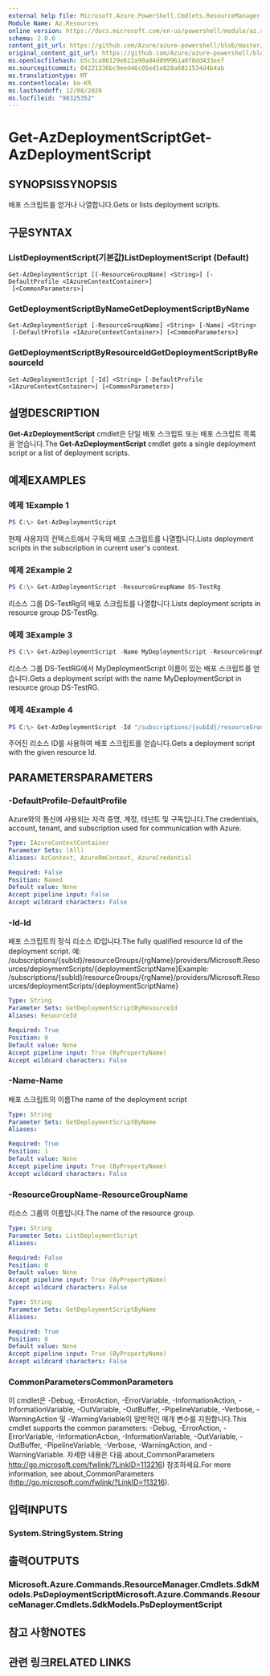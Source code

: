 ```yaml
---
external help file: Microsoft.Azure.PowerShell.Cmdlets.ResourceManager.dll-Help.xml
Module Name: Az.Resources
online version: https://docs.microsoft.com/en-us/powershell/module/az.resources/get-azdeploymentscript
schema: 2.0.0
content_git_url: https://github.com/Azure/azure-powershell/blob/master/src/Resources/Resources/help/Get-AzDeploymentScript.md
original_content_git_url: https://github.com/Azure/azure-powershell/blob/master/src/Resources/Resources/help/Get-AzDeploymentScript.md
ms.openlocfilehash: b5c3ca86129e622a90a84d099961a8f8dd433eef
ms.sourcegitcommit: 04221336bc9eed46c05ed1e828a6811534d4b4ab
ms.translationtype: MT
ms.contentlocale: ko-KR
ms.lasthandoff: 12/08/2020
ms.locfileid: "98325352"
---
```

# <span data-ttu-id="42e0b-101">Get-AzDeploymentScript</span><span class="sxs-lookup"><span data-stu-id="42e0b-101">Get-AzDeploymentScript</span></span>

## <span data-ttu-id="42e0b-102">SYNOPSIS</span><span class="sxs-lookup"><span data-stu-id="42e0b-102">SYNOPSIS</span></span>
<span data-ttu-id="42e0b-103">배포 스크립트를 얻거나 나열합니다.</span><span class="sxs-lookup"><span data-stu-id="42e0b-103">Gets or lists deployment scripts.</span></span>

## <span data-ttu-id="42e0b-104">구문</span><span class="sxs-lookup"><span data-stu-id="42e0b-104">SYNTAX</span></span>

### <span data-ttu-id="42e0b-105">ListDeploymentScript(기본값)</span><span class="sxs-lookup"><span data-stu-id="42e0b-105">ListDeploymentScript (Default)</span></span>
```
Get-AzDeploymentScript [[-ResourceGroupName] <String>] [-DefaultProfile <IAzureContextContainer>]
 [<CommonParameters>]
```

### <span data-ttu-id="42e0b-106">GetDeploymentScriptByName</span><span class="sxs-lookup"><span data-stu-id="42e0b-106">GetDeploymentScriptByName</span></span>
```
Get-AzDeploymentScript [-ResourceGroupName] <String> [-Name] <String>
 [-DefaultProfile <IAzureContextContainer>] [<CommonParameters>]
```

### <span data-ttu-id="42e0b-107">GetDeploymentScriptByResourceId</span><span class="sxs-lookup"><span data-stu-id="42e0b-107">GetDeploymentScriptByResourceId</span></span>
```
Get-AzDeploymentScript [-Id] <String> [-DefaultProfile <IAzureContextContainer>] [<CommonParameters>]
```

## <span data-ttu-id="42e0b-108">설명</span><span class="sxs-lookup"><span data-stu-id="42e0b-108">DESCRIPTION</span></span>
<span data-ttu-id="42e0b-109">**Get-AzDeploymentScript** cmdlet은 단일 배포 스크립트 또는 배포 스크립트 목록을 얻습니다.</span><span class="sxs-lookup"><span data-stu-id="42e0b-109">The **Get-AzDeploymentScript** cmdlet gets a single deployment script or a list of deployment scripts.</span></span>

## <span data-ttu-id="42e0b-110">예제</span><span class="sxs-lookup"><span data-stu-id="42e0b-110">EXAMPLES</span></span>

### <span data-ttu-id="42e0b-111">예제 1</span><span class="sxs-lookup"><span data-stu-id="42e0b-111">Example 1</span></span>
```powershell
PS C:\> Get-AzDeploymentScript
```

<span data-ttu-id="42e0b-112">현재 사용자의 컨텍스트에서 구독의 배포 스크립트를 나열합니다.</span><span class="sxs-lookup"><span data-stu-id="42e0b-112">Lists deployment scripts in the subscription in current user's context.</span></span>

### <span data-ttu-id="42e0b-113">예제 2</span><span class="sxs-lookup"><span data-stu-id="42e0b-113">Example 2</span></span>
```powershell
PS C:\> Get-AzDeploymentScript -ResourceGroupName DS-TestRg
```

<span data-ttu-id="42e0b-114">리소스 그룹 DS-TestRg의 배포 스크립트를 나열합니다.</span><span class="sxs-lookup"><span data-stu-id="42e0b-114">Lists deployment scripts in resource group DS-TestRg.</span></span>

### <span data-ttu-id="42e0b-115">예제 3</span><span class="sxs-lookup"><span data-stu-id="42e0b-115">Example 3</span></span>
```powershell
PS C:\> Get-AzDeploymentScript -Name MyDeploymentScript -ResourceGroupName DS-TestRg
```

<span data-ttu-id="42e0b-116">리소스 그룹 DS-TestRG에서 MyDeploymentScript 이름이 있는 배포 스크립트를 얻습니다.</span><span class="sxs-lookup"><span data-stu-id="42e0b-116">Gets a deployment script with the name MyDeploymentScript in resource group DS-TestRG.</span></span>

### <span data-ttu-id="42e0b-117">예제 4</span><span class="sxs-lookup"><span data-stu-id="42e0b-117">Example 4</span></span>
```powershell
PS C:\> Get-AzDeploymentScript -Id "/subscriptions/{subId}/resourceGroups/{rgName}/providers/Microsoft.Resources/deploymentScripts/{deploymentScriptName}"
```

<span data-ttu-id="42e0b-118">주어진 리소스 ID를 사용하여 배포 스크립트를 얻습니다.</span><span class="sxs-lookup"><span data-stu-id="42e0b-118">Gets a deployment script with the given resource Id.</span></span> 

## <span data-ttu-id="42e0b-119">PARAMETERS</span><span class="sxs-lookup"><span data-stu-id="42e0b-119">PARAMETERS</span></span>

### <span data-ttu-id="42e0b-120">-DefaultProfile</span><span class="sxs-lookup"><span data-stu-id="42e0b-120">-DefaultProfile</span></span>
<span data-ttu-id="42e0b-121">Azure와의 통신에 사용되는 자격 증명, 계정, 테넌트 및 구독입니다.</span><span class="sxs-lookup"><span data-stu-id="42e0b-121">The credentials, account, tenant, and subscription used for communication with Azure.</span></span>

```yaml
Type: IAzureContextContainer
Parameter Sets: (All)
Aliases: AzContext, AzureRmContext, AzureCredential

Required: False
Position: Named
Default value: None
Accept pipeline input: False
Accept wildcard characters: False
```

### <span data-ttu-id="42e0b-122">-Id</span><span class="sxs-lookup"><span data-stu-id="42e0b-122">-Id</span></span>
<span data-ttu-id="42e0b-123">배포 스크립트의 정식 리소스 ID입니다.</span><span class="sxs-lookup"><span data-stu-id="42e0b-123">The fully qualified resource Id of the deployment script.</span></span>
<span data-ttu-id="42e0b-124">예: /subscriptions/{subId}/resourceGroups/{rgName}/providers/Microsoft.Resources/deploymentScripts/{deploymentScriptName}</span><span class="sxs-lookup"><span data-stu-id="42e0b-124">Example: /subscriptions/{subId}/resourceGroups/{rgName}/providers/Microsoft.Resources/deploymentScripts/{deploymentScriptName}</span></span>

```yaml
Type: String
Parameter Sets: GetDeploymentScriptByResourceId
Aliases: ResourceId

Required: True
Position: 0
Default value: None
Accept pipeline input: True (ByPropertyName)
Accept wildcard characters: False
```

### <span data-ttu-id="42e0b-125">-Name</span><span class="sxs-lookup"><span data-stu-id="42e0b-125">-Name</span></span>
<span data-ttu-id="42e0b-126">배포 스크립트의 이름</span><span class="sxs-lookup"><span data-stu-id="42e0b-126">The name of the deployment script</span></span>

```yaml
Type: String
Parameter Sets: GetDeploymentScriptByName
Aliases:

Required: True
Position: 1
Default value: None
Accept pipeline input: True (ByPropertyName)
Accept wildcard characters: False
```

### <span data-ttu-id="42e0b-127">-ResourceGroupName</span><span class="sxs-lookup"><span data-stu-id="42e0b-127">-ResourceGroupName</span></span>
<span data-ttu-id="42e0b-128">리소스 그룹의 이름입니다.</span><span class="sxs-lookup"><span data-stu-id="42e0b-128">The name of the resource group.</span></span>

```yaml
Type: String
Parameter Sets: ListDeploymentScript
Aliases:

Required: False
Position: 0
Default value: None
Accept pipeline input: True (ByPropertyName)
Accept wildcard characters: False
```

```yaml
Type: String
Parameter Sets: GetDeploymentScriptByName
Aliases:

Required: True
Position: 0
Default value: None
Accept pipeline input: True (ByPropertyName)
Accept wildcard characters: False
```

### <span data-ttu-id="42e0b-129">CommonParameters</span><span class="sxs-lookup"><span data-stu-id="42e0b-129">CommonParameters</span></span>
<span data-ttu-id="42e0b-130">이 cmdlet은 -Debug, -ErrorAction, -ErrorVariable, -InformationAction, -InformationVariable, -OutVariable, -OutBuffer, -PipelineVariable, -Verbose, -WarningAction 및 -WarningVariable의 일반적인 매개 변수를 지원합니다.</span><span class="sxs-lookup"><span data-stu-id="42e0b-130">This cmdlet supports the common parameters: -Debug, -ErrorAction, -ErrorVariable, -InformationAction, -InformationVariable, -OutVariable, -OutBuffer, -PipelineVariable, -Verbose, -WarningAction, and -WarningVariable.</span></span>
<span data-ttu-id="42e0b-131">자세한 내용은 다음 about_CommonParameters http://go.microsoft.com/fwlink/?LinkID=113216) 참조하세요.</span><span class="sxs-lookup"><span data-stu-id="42e0b-131">For more information, see about_CommonParameters (http://go.microsoft.com/fwlink/?LinkID=113216).</span></span>

## <span data-ttu-id="42e0b-132">입력</span><span class="sxs-lookup"><span data-stu-id="42e0b-132">INPUTS</span></span>

### <span data-ttu-id="42e0b-133">System.String</span><span class="sxs-lookup"><span data-stu-id="42e0b-133">System.String</span></span>

## <span data-ttu-id="42e0b-134">출력</span><span class="sxs-lookup"><span data-stu-id="42e0b-134">OUTPUTS</span></span>

### <span data-ttu-id="42e0b-135">Microsoft.Azure.Commands.ResourceManager.Cmdlets.SdkModels.PsDeploymentScript</span><span class="sxs-lookup"><span data-stu-id="42e0b-135">Microsoft.Azure.Commands.ResourceManager.Cmdlets.SdkModels.PsDeploymentScript</span></span>

## <span data-ttu-id="42e0b-136">참고 사항</span><span class="sxs-lookup"><span data-stu-id="42e0b-136">NOTES</span></span>

## <span data-ttu-id="42e0b-137">관련 링크</span><span class="sxs-lookup"><span data-stu-id="42e0b-137">RELATED LINKS</span></span>
